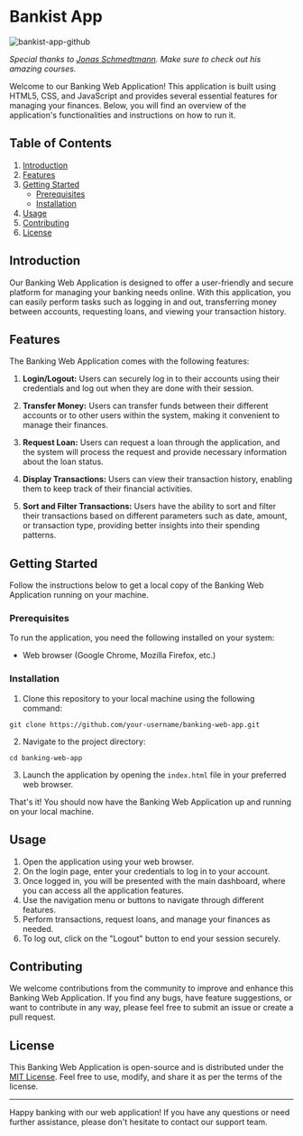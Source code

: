 # Bankist App

![bankist-app-github](https://github.com/leonghia/bankist-app/assets/112583996/c222e97a-8ee5-43dd-8755-99e8f25f2ea4)

*Special thanks to [Jonas Schmedtmann](https://www.udemy.com/user/jonasschmedtmann/). Make sure to check out his amazing courses.*

Welcome to our Banking Web Application! This application is built using HTML5, CSS, and JavaScript and provides several essential features for managing your finances. Below, you will find an overview of the application's functionalities and instructions on how to run it.

## Table of Contents
1. [Introduction](#introduction)
2. [Features](#features)
3. [Getting Started](#getting-started)
    - [Prerequisites](#prerequisites)
    - [Installation](#installation)
4. [Usage](#usage)
5. [Contributing](#contributing)
6. [License](#license)

## Introduction

Our Banking Web Application is designed to offer a user-friendly and secure platform for managing your banking needs online. With this application, you can easily perform tasks such as logging in and out, transferring money between accounts, requesting loans, and viewing your transaction history.

## Features

The Banking Web Application comes with the following features:

1. **Login/Logout:** Users can securely log in to their accounts using their credentials and log out when they are done with their session.

2. **Transfer Money:** Users can transfer funds between their different accounts or to other users within the system, making it convenient to manage their finances.

3. **Request Loan:** Users can request a loan through the application, and the system will process the request and provide necessary information about the loan status.

4. **Display Transactions:** Users can view their transaction history, enabling them to keep track of their financial activities.

5. **Sort and Filter Transactions:** Users have the ability to sort and filter their transactions based on different parameters such as date, amount, or transaction type, providing better insights into their spending patterns.

## Getting Started

Follow the instructions below to get a local copy of the Banking Web Application running on your machine.

### Prerequisites

To run the application, you need the following installed on your system:

- Web browser (Google Chrome, Mozilla Firefox, etc.)

### Installation

1. Clone this repository to your local machine using the following command:

```
git clone https://github.com/your-username/banking-web-app.git
```

2. Navigate to the project directory:

```
cd banking-web-app
```

3. Launch the application by opening the `index.html` file in your preferred web browser.

That's it! You should now have the Banking Web Application up and running on your local machine.

## Usage

1. Open the application using your web browser.
2. On the login page, enter your credentials to log in to your account.
3. Once logged in, you will be presented with the main dashboard, where you can access all the application features.
4. Use the navigation menu or buttons to navigate through different features.
5. Perform transactions, request loans, and manage your finances as needed.
6. To log out, click on the "Logout" button to end your session securely.

## Contributing

We welcome contributions from the community to improve and enhance this Banking Web Application. If you find any bugs, have feature suggestions, or want to contribute in any way, please feel free to submit an issue or create a pull request.

## License

This Banking Web Application is open-source and is distributed under the [MIT License](LICENSE). Feel free to use, modify, and share it as per the terms of the license.

---
Happy banking with our web application! If you have any questions or need further assistance, please don't hesitate to contact our support team.
